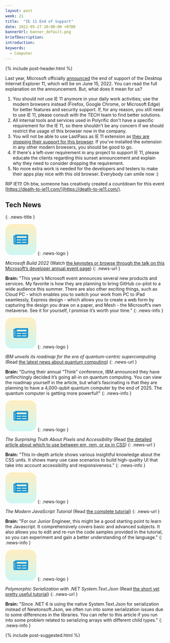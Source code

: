 ```yaml
---
layout: post
week: 21
title:  "IE 11 End of Support"
date: 2022-05-27 20:00:00 +0700
bannerUrl: banner_default.png
briefDescription: 
introduction:
keywords:
  - Computer
---
```


{% include post-header.html %}

Last year, Microsoft officially [announced](https://blogs.windows.com/windowsexperience/2021/05/19/the-future-of-internet-explorer-on-windows-10-is-in-microsoft-edge/) the end of support of the Desktop Internet Explorer 11, which will be on June 15, 2022. You can read the full explanation on the announcement. But, what does it mean for us?

1. You should not use IE 11 anymore in your daily work activities; use the modern browsers instead (Firefox, Google Chrome, or Microsoft Edge) for better features and security support. If, for any reason, you still need to use IE 11, please consult with the TECH team to find better solutions.
2. All internal tools and services used in Polyrific don't have a specific requirement for the IE 11, so there shouldn't be any concern if we should restrict the usage of this browser now in the company.
3. You will not be able to use LastPass as IE 11 extension as [they are stopping their support for this browser](https://support.lastpass.com/help/lastpass-for-internet-explorer-11-no-longer-supported). If you've installed the extension in any other modern browsers, you should be good to go.
4. If there's a left-over requirement in any project to support IE 11, please educate the clients regarding this sunset announcement and explain why they need to consider dropping the requirement.
5. No more extra work is needed for the developers and testers to make their apps play nice with this old browser. Everybody can smile now :)

RIP IE11! Oh btw, someone has creatively created a countdown for this event [https://death-to-ie11.com/](https://death-to-ie11.com/).

## Tech News
{: .news-title }

![memo](/assets/images/tech-news.svg)
{: .news-logo }

*Microsoft Build 2022* (Watch [the keynotes or browse through the talk on this Microsoft’s developer annual event page](https://news.microsoft.com/build2022/))
{: .news-url }

__Brain:__ "This year’s Microsoft event announces several new products and services. My favorite is how they are planning to bring GitHub co-pilot to a wide audience this summer. There are also other exciting things, such as Cloud PC - which enables you to switch your work from PC to iPad seamlessly, Express design - which allows you to create a web form by capturing the design you draw on a paper, and Mesh - the Microsoft’s own metaverse. See it for yourself, I promise it’s worth your time."
{: .news-info }

![memo](/assets/images/tech-news.svg)
{: .news-logo }

*IBM unveils its roadmap for the era of quantum-centric supercomputing* (Read [the latest news about quantum computing](https://thenextweb.com/news/ibm-unveils-its-roadmap-era-quantum-centric-supercomputing))
{: .news-url }

__Brain:__ "During their annual “Think” conference, IBM announced they have unflinchingly decided it’s going all-in on quantum computing. You can view the roadmap yourself in the article, but what’s fascinating is that they are planning to have a 4,000-qubit quantum computer by the end of 2025. The quantum computer is getting more powerful!"
{: .news-info }

![memo](/assets/images/tech-news.svg)
{: .news-logo }

*The Surprising Truth About Pixels and Accessibility* (Read [the detailed article about which to use between em, rem, or px in CSS](https://www.joshwcomeau.com/css/surprising-truth-about-pixels-and-accessibility/))
{: .news-url }

__Brain:__ "This in-depth article shows various insightful knowledge about the CSS units. It shows many use case scenarios to build high-quality UI that take into account accessibility and responsiveness."
{: .news-info }

![memo](/assets/images/tech-news.svg)
{: .news-logo }

*The Modern JavaScript Tutorial* (Read [the complete tutorial](https://javascript.info/))
{: .news-url }

__Brain:__ "For our Junior Engineer, this might be a good starting point to learn the Javascript. It comprehensively covers basic and advanced subjects. It also allows you to edit and re-run the code samples provided in the tutorial, so you can experiment and gain a better understanding of the language."
{: .news-info }

![memo](/assets/images/tech-news.svg)
{: .news-logo }

*Polymorphic Serialization with .NET System.Text.Json* (Read [the short yet pretty useful tutorial](https://khalidabuhakmeh.com/polymorphic-serialization-with-dotnet-system-text-json))
{: .news-url }

__Brain:__ "Since .NET 6 is using the native System.Text.Json for serialization instead of Newtonsoft.Json, we often run into some serialization issues due to some differences in the libraries. You can refer to this article if you run into some problem related to serializing arrays with different child types."
{: .news-info }

{% include post-suggested.html %}